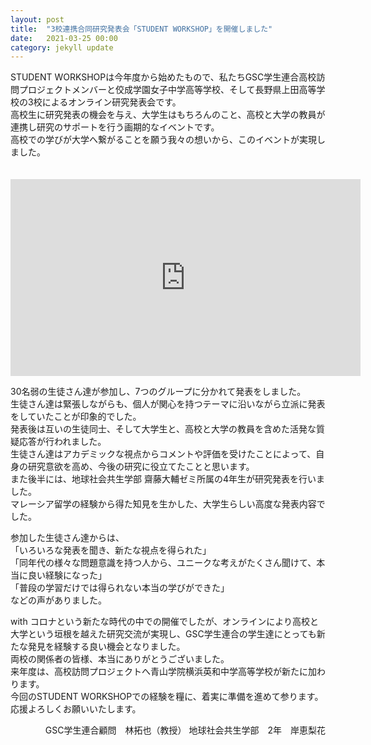 ```yaml
---
layout: post
title:  "3校連携合同研究発表会「STUDENT WORKSHOP」を開催しました"
date:   2021-03-25 00:00
category: jekyll update
---
```


STUDENT WORKSHOPは今年度から始めたもので、私たちGSC学生連合高校訪問プロジェクトメンバーと佼成学園女子中学高等学校、そして長野県上田高等学校の3校によるオンライン研究発表会です。  
高校生に研究発表の機会を与え、大学生はもちろんのこと、高校と大学の教員が連携し研究のサポートを行う画期的なイベントです。  
高校での学びが大学へ繋がることを願う我々の想いから、このイベントが実現しました。  
　
<div class="youtube">
<iframe width="560" height="315" src="https://www.youtube.com/embed/1zFhyd6ymNs" title="YouTube video player" frameborder="0" allow="accelerometer; autoplay; clipboard-write; encrypted-media; gyroscope; picture-in-picture" allowfullscreen></iframe>
</div>

30名弱の生徒さん達が参加し、7つのグループに分かれて発表をしました。  
生徒さん達は緊張しながらも、個人が関心を持つテーマに沿いながら立派に発表をしていたことが印象的でした。  
発表後は互いの生徒同士、そして大学生と、高校と大学の教員を含めた活発な質疑応答が行われました。  
生徒さん達はアカデミックな視点からコメントや評価を受けたことによって、自身の研究意欲を高め、今後の研究に役立てたことと思います。  
また後半には、地球社会共生学部 齋藤大輔ゼミ所属の4年生が研究発表を行いました。  
マレーシア留学の経験から得た知見を生かした、大学生らしい高度な発表内容でした。

参加した生徒さん達からは、  
「いろいろな発表を聞き、新たな視点を得られた」  
「同年代の様々な問題意識を持つ人から、ユニークな考えがたくさん聞けて、本当に良い経験になった」  
「普段の学習だけでは得られない本当の学びができた」  
などの声がありました。

with コロナという新たな時代の中での開催でしたが、オンラインにより高校と大学という垣根を越えた研究交流が実現し、GSC学生連合の学生達にとっても新たな発見を経験する良い機会となりました。  
両校の関係者の皆様、本当にありがとうございました。  
来年度は、高校訪問プロジェクトへ青山学院横浜英和中学高等学校が新たに加わります。  
今回のSTUDENT WORKSHOPでの経験を糧に、着実に準備を進めて参ります。  
応援よろしくお願いいたします。


<div style="text-align: right;">
GSC学生連合顧問　林拓也（教授）  
地球社会共生学部　2年　岸恵梨花
</div>


[jekyll-docs]: https://jekyllrb.com/docs/home
[jekyll-gh]:   https://github.com/jekyll/jekyll
[jekyll-talk]: https://talk.jekyllrb.com/
